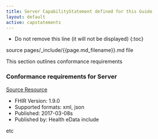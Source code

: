 ```yaml
---
title: Server CapabilityStatement defined for this Guide
layout: default
active: capstatements
---
```


<!-- TOC  the css styling for this is \pages\assets\css\project.css under 'markdown-toc'-->

* Do not remove this line (it will not be displayed)
{:toc}

<!-- end TOC -->

source pages/\_include/{{page.md_filename}}.md  file

This section outlines conformance requirements


### Conformance requirements for Server

[Source Resource](CapabilityStatement-server.html)



- FHIR Version: 1.9.0
- Supported formats: xml, json
- Published: 2017-03-08s
- Published by: Health eData include

etc
